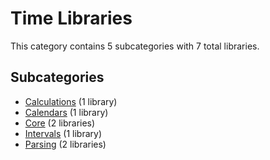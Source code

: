 # Time Libraries

This category contains 5 subcategories with 7 total libraries.

## Subcategories

- [Calculations](Calculations.md) (1 library)
- [Calendars](Calendars.md) (1 library)
- [Core](Core.md) (2 libraries)
- [Intervals](Intervals.md) (1 library)
- [Parsing](Parsing.md) (2 libraries)
